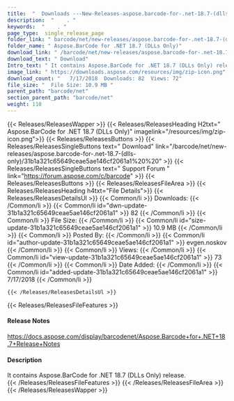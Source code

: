 ```yaml
---
title:  "  Downloads ---New-Releases-aspose.barcode-for-.net-18.7-(dlls-only) . " 
description:  "    . " 
keywords:  "    . " 
page_type:  single_release_page
folder_link: " barcode/net/new-releases/aspose.barcode-for-.net-18.7-(dlls-only)/"
folder_name: " Aspose.BarCode for .NET 18.7 (DLLs Only)"
download_link: " /barcode/net/new-releases/aspose.barcode-for-.net-18.7-(dlls-only)/31b1a321c65649ceae5ae146cf2061a1"
download_text: " Download"
Intro_text: " It contains Aspose.BarCode for .NET 18.7 (DLLs Only) release."
image_link: " https://downloads.aspose.com/resources/img/zip-icon.png"
download_count: "   7/17/2018  Downloads: 82  Views: 72"
file_size: "  File Size: 10.9 MB "
parent_path: "barcode/net"
section_parent_path: "barcode/net"
weight: 110 
---
```


{{< Releases/ReleasesWapper >}}
  {{< Releases/ReleasesHeading H2txt=" Aspose.BarCode for .NET 18.7 (DLLs Only)" imagelink="/resources/img/zip-icon.png">}}
  {{< Releases/ReleasesButtons >}}
    {{< Releases/ReleasesSingleButtons text=" Download" link="/barcode/net/new-releases/aspose.barcode-for-.net-18.7-(dlls-only)/31b1a321c65649ceae5ae146cf2061a1%20%20" >}}
    {{< Releases/ReleasesSingleButtons text=" Support Forum " link="https://forum.aspose.com/c/barcode" >}}
  {{< Releases/ReleasesButtons >}}
  {{< Releases/ReleasesFileArea >}}
    {{< Releases/ReleasesHeading h4txt="File Details">}}
    {{< Releases/ReleasesDetailsUl >}}
            {{< Common/li  >}} Downloads: {{< /Common/li >}} 
      {{< Common/li id="dwn-update-31b1a321c65649ceae5ae146cf2061a1" >}} 82 {{< /Common/li >}} 
      {{< Common/li  >}} File Size: {{< /Common/li >}} 
      {{< Common/li id="size-update-31b1a321c65649ceae5ae146cf2061a1" >}} 10.9 MB {{< /Common/li >}} 
      {{< Common/li  >}} Posted By: {{< /Common/li >}} 
      {{< Common/li id="author-update-31b1a321c65649ceae5ae146cf2061a1" >}} evgen.noskov {{< /Common/li >}} 
      {{< Common/li  >}} Views: {{< /Common/li >}} 
      {{< Common/li id="view-update-31b1a321c65649ceae5ae146cf2061a1" >}} 73 {{< /Common/li >}} 
      {{< Common/li  >}} Date Added: {{< /Common/li >}} 
      {{< Common/li id="added-update-31b1a321c65649ceae5ae146cf2061a1" >}} 7/17/2018 {{< /Common/li >}} 

    {{< /Releases/ReleasesDetailsUl >}}

  {{< Releases/ReleasesFileFeatures >}}
      <h4>Release Notes</h4><div><a href="https://docs.aspose.com/display/barcodenet/Aspose.Barcode+for+.NET+18.7+Release+Notes">https://docs.aspose.com/display/barcodenet/Aspose.Barcode+for+.NET+18.7+Release+Notes</a></div><h4>Description</h4><div class="HTMLDescription">It contains Aspose.BarCode for .NET 18.7 (DLLs Only) release.</div>
  {{< /Releases/ReleasesFileFeatures >}}
 {{< /Releases/ReleasesFileArea >}}
{{< /Releases/ReleasesWapper >}}


